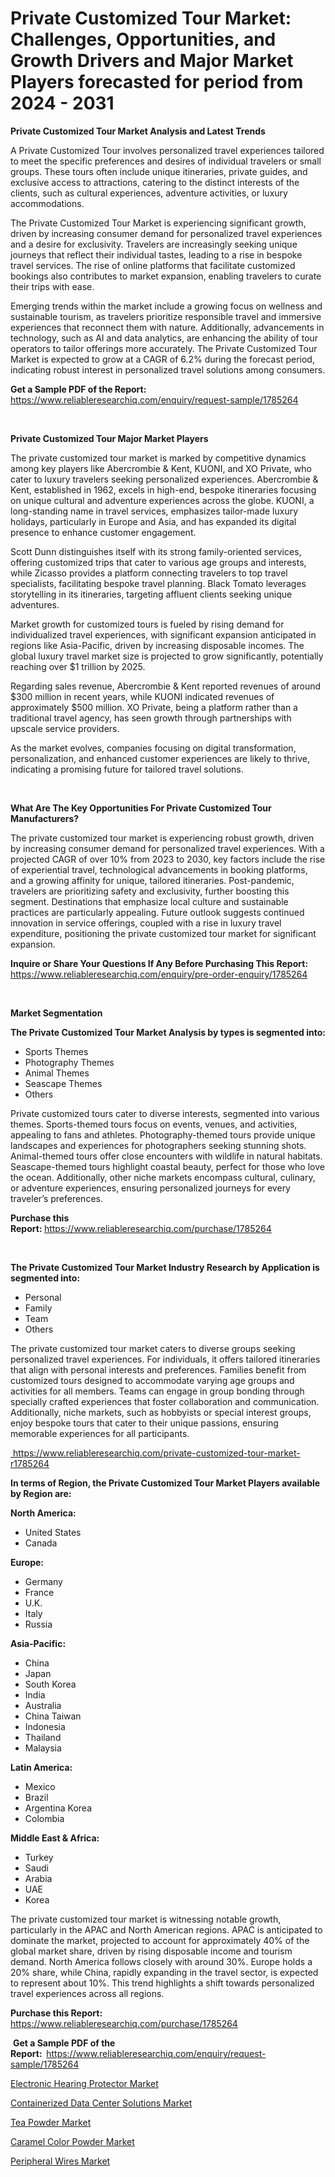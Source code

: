<p><h1>Private Customized Tour Market: Challenges, Opportunities, and Growth Drivers and Major Market Players forecasted for period from 2024 - 2031</h1></p><p><strong>Private Customized Tour Market Analysis and Latest Trends</strong></p>
<p><p>A Private Customized Tour involves personalized travel experiences tailored to meet the specific preferences and desires of individual travelers or small groups. These tours often include unique itineraries, private guides, and exclusive access to attractions, catering to the distinct interests of the clients, such as cultural experiences, adventure activities, or luxury accommodations.</p><p>The Private Customized Tour Market is experiencing significant growth, driven by increasing consumer demand for personalized travel experiences and a desire for exclusivity. Travelers are increasingly seeking unique journeys that reflect their individual tastes, leading to a rise in bespoke travel services. The rise of online platforms that facilitate customized bookings also contributes to market expansion, enabling travelers to curate their trips with ease.</p><p>Emerging trends within the market include a growing focus on wellness and sustainable tourism, as travelers prioritize responsible travel and immersive experiences that reconnect them with nature. Additionally, advancements in technology, such as AI and data analytics, are enhancing the ability of tour operators to tailor offerings more accurately. The Private Customized Tour Market is expected to grow at a CAGR of 6.2% during the forecast period, indicating robust interest in personalized travel solutions among consumers.</p></p>
<p><strong>Get a Sample PDF of the Report:&nbsp;</strong> <a href="https://www.reliableresearchiq.com/enquiry/request-sample/1785264?utm_campaign=1260&utm_medium=2&utm_source=Github&utm_content=ia&utm_term=08102024&utm_id=private-customized-tour">https://www.reliableresearchiq.com/enquiry/request-sample/1785264</a></p>
<p>&nbsp;</p>
<p><strong>Private Customized Tour Major Market Players</strong></p>
<p><p>The private customized tour market is marked by competitive dynamics among key players like Abercrombie & Kent, KUONI, and XO Private, who cater to luxury travelers seeking personalized experiences. Abercrombie & Kent, established in 1962, excels in high-end, bespoke itineraries focusing on unique cultural and adventure experiences across the globe. KUONI, a long-standing name in travel services, emphasizes tailor-made luxury holidays, particularly in Europe and Asia, and has expanded its digital presence to enhance customer engagement.</p><p>Scott Dunn distinguishes itself with its strong family-oriented services, offering customized trips that cater to various age groups and interests, while Zicasso provides a platform connecting travelers to top travel specialists, facilitating bespoke travel planning. Black Tomato leverages storytelling in its itineraries, targeting affluent clients seeking unique adventures.</p><p>Market growth for customized tours is fueled by rising demand for individualized travel experiences, with significant expansion anticipated in regions like Asia-Pacific, driven by increasing disposable incomes. The global luxury travel market size is projected to grow significantly, potentially reaching over $1 trillion by 2025.</p><p>Regarding sales revenue, Abercrombie & Kent reported revenues of around $300 million in recent years, while KUONI indicated revenues of approximately $500 million. XO Private, being a platform rather than a traditional travel agency, has seen growth through partnerships with upscale service providers.</p><p>As the market evolves, companies focusing on digital transformation, personalization, and enhanced customer experiences are likely to thrive, indicating a promising future for tailored travel solutions.</p></p>
<p>&nbsp;</p>
<p><strong>What Are The Key Opportunities For Private Customized Tour Manufacturers?</strong></p>
<p><p>The private customized tour market is experiencing robust growth, driven by increasing consumer demand for personalized travel experiences. With a projected CAGR of over 10% from 2023 to 2030, key factors include the rise of experiential travel, technological advancements in booking platforms, and a growing affinity for unique, tailored itineraries. Post-pandemic, travelers are prioritizing safety and exclusivity, further boosting this segment. Destinations that emphasize local culture and sustainable practices are particularly appealing. Future outlook suggests continued innovation in service offerings, coupled with a rise in luxury travel expenditure, positioning the private customized tour market for significant expansion.</p></p>
<p><strong>Inquire or Share Your Questions If Any Before Purchasing This Report:</strong> <a href="https://www.reliableresearchiq.com/enquiry/pre-order-enquiry/1785264?utm_campaign=1260&utm_medium=2&utm_source=Github&utm_content=ia&utm_term=08102024&utm_id=private-customized-tour">https://www.reliableresearchiq.com/enquiry/pre-order-enquiry/1785264</a></p>
<p>&nbsp;</p>
<p><strong>Market Segmentation</strong></p>
<p><strong>The Private Customized Tour Market Analysis by types is segmented into:</strong></p>
<p><ul><li>Sports Themes</li><li>Photography Themes</li><li>Animal Themes</li><li>Seascape Themes</li><li>Others</li></ul></p>
<p><p>Private customized tours cater to diverse interests, segmented into various themes. Sports-themed tours focus on events, venues, and activities, appealing to fans and athletes. Photography-themed tours provide unique landscapes and experiences for photographers seeking stunning shots. Animal-themed tours offer close encounters with wildlife in natural habitats. Seascape-themed tours highlight coastal beauty, perfect for those who love the ocean. Additionally, other niche markets encompass cultural, culinary, or adventure experiences, ensuring personalized journeys for every traveler’s preferences.</p></p>
<p><strong>Purchase this Report:&nbsp;</strong><a href="https://www.reliableresearchiq.com/purchase/1785264?utm_campaign=1260&utm_medium=2&utm_source=Github&utm_content=ia&utm_term=08102024&utm_id=private-customized-tour">https://www.reliableresearchiq.com/purchase/1785264</a></p>
<p>&nbsp;</p>
<p><strong>The Private Customized Tour Market Industry Research by Application is segmented into:</strong></p>
<p><ul><li>Personal</li><li>Family</li><li>Team</li><li>Others</li></ul></p>
<p><p>The private customized tour market caters to diverse groups seeking personalized travel experiences. For individuals, it offers tailored itineraries that align with personal interests and preferences. Families benefit from customized tours designed to accommodate varying age groups and activities for all members. Teams can engage in group bonding through specially crafted experiences that foster collaboration and communication. Additionally, niche markets, such as hobbyists or special interest groups, enjoy bespoke tours that cater to their unique passions, ensuring memorable experiences for all participants.</p></p>
<p><a href="https://www.reliableresearchiq.com/private-customized-tour-market-r1785264?utm_campaign=1260&utm_medium=2&utm_source=Github&utm_content=ia&utm_term=08102024&utm_id=private-customized-tour">&nbsp;https://www.reliableresearchiq.com/private-customized-tour-market-r1785264</a></p>
<p><strong>In terms of Region, the Private Customized Tour Market Players available by Region are:</strong></p>
<p>
    <p> <strong> North America: </strong>
        <ul>
            <li>United States</li>
            <li>Canada</li>
        </ul>
        </p> 
    <p> <strong> Europe: </strong>
        <ul>
            <li>Germany</li>
            <li>France</li>
            <li>U.K.</li>
            <li>Italy</li>
            <li>Russia</li>
        </ul>
        </p> 
    <p> <strong> Asia-Pacific: </strong>
        <ul>
            <li>China</li>
            <li>Japan</li>
            <li>South Korea</li>
            <li>India</li>
            <li>Australia</li>
            <li>China Taiwan</li>
            <li>Indonesia</li>
            <li>Thailand</li>
            <li>Malaysia</li>
        </ul>
        </p> 
    <p> <strong> Latin America: </strong>
        <ul>
            <li>Mexico</li>
            <li>Brazil</li>
            <li>Argentina Korea</li>
            <li>Colombia</li>
        </ul>
        </p> 
    <p> <strong> Middle East & Africa: </strong>
        <ul>
            <li>Turkey</li>
            <li>Saudi</li>
            <li>Arabia</li>
            <li>UAE</li>
            <li>Korea</li>
        </ul>
    </p>
    </p>
<p><p>The private customized tour market is witnessing notable growth, particularly in the APAC and North American regions. APAC is anticipated to dominate the market, projected to account for approximately 40% of the global market share, driven by rising disposable income and tourism demand. North America follows closely with around 30%. Europe holds a 20% share, while China, rapidly expanding in the travel sector, is expected to represent about 10%. This trend highlights a shift towards personalized travel experiences across all regions.</p></p>
<p><strong>Purchase this Report: </strong><a href="https://www.reliableresearchiq.com/purchase/1785264?utm_campaign=1260&utm_medium=2&utm_source=Github&utm_content=ia&utm_term=08102024&utm_id=private-customized-tour">https://www.reliableresearchiq.com/purchase/1785264</a></p>
<p>&nbsp;<strong>Get a Sample PDF of the Report:&nbsp;&nbsp;</strong><a href="https://www.reliableresearchiq.com/enquiry/request-sample/1785264?utm_campaign=1260&utm_medium=2&utm_source=Github&utm_content=ia&utm_term=08102024&utm_id=private-customized-tour">https://www.reliableresearchiq.com/enquiry/request-sample/1785264</a></p>
<p><strong></strong></p>
<p><p><a href="https://www.linkedin.com/pulse/electronic-hearing-protector-market-drivers-challenges-dc1jc?utm_campaign=1260&utm_medium=2&utm_source=Github&utm_content=ia&utm_term=08102024&utm_id=private-customized-tour">Electronic Hearing Protector Market</a></p><p><a href="https://github.com/yee75vjfitch/Market-Research-Report-List-1/blob/main/containerized-data-center-solutions-market.md?utm_campaign=1260&utm_medium=2&utm_source=Github&utm_content=ia&utm_term=08102024&utm_id=private-customized-tour">Containerized Data Center Solutions Market</a></p><p><a href="https://issuu.com/reportprime-2/docs/tea-powder-market-size-2030.pptx_f1fde739cf57ae?utm_campaign=1260&utm_medium=2&utm_source=Github&utm_content=ia&utm_term=08102024&utm_id=private-customized-tour">Tea Powder Market</a></p><p><a href="https://issuu.com/reportprime-2/docs/caramel-color-powder-market-size-20_496f48cd1fcbf6?utm_campaign=1260&utm_medium=2&utm_source=Github&utm_content=ia&utm_term=08102024&utm_id=private-customized-tour">Caramel Color Powder Market</a></p><p><a href="https://www.linkedin.com/pulse/peripheral-wires-value-chain-analysis-from-raw-materials-l5wqc?utm_campaign=1260&utm_medium=2&utm_source=Github&utm_content=ia&utm_term=08102024&utm_id=private-customized-tour">Peripheral Wires Market</a></p></p>